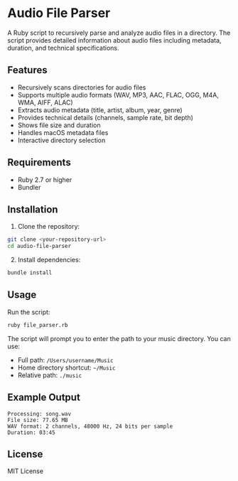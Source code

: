 # Audio File Parser

A Ruby script to recursively parse and analyze audio files in a directory. The script provides detailed information about audio files including metadata, duration, and technical specifications.

## Features

- Recursively scans directories for audio files
- Supports multiple audio formats (WAV, MP3, AAC, FLAC, OGG, M4A, WMA, AIFF, ALAC)
- Extracts audio metadata (title, artist, album, year, genre)
- Provides technical details (channels, sample rate, bit depth)
- Shows file size and duration
- Handles macOS metadata files
- Interactive directory selection

## Requirements

- Ruby 2.7 or higher
- Bundler

## Installation

1. Clone the repository:
```bash
git clone <your-repository-url>
cd audio-file-parser
```

2. Install dependencies:
```bash
bundle install
```

## Usage

Run the script:
```bash
ruby file_parser.rb
```

The script will prompt you to enter the path to your music directory. You can use:
- Full path: `/Users/username/Music`
- Home directory shortcut: `~/Music`
- Relative path: `./music`

## Example Output

```
Processing: song.wav
File size: 77.65 MB
WAV format: 2 channels, 48000 Hz, 24 bits per sample
Duration: 03:45
```

## License

MIT License 